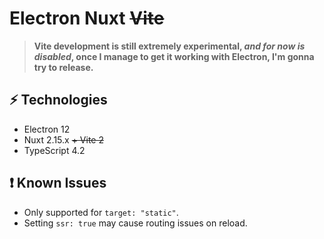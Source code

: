 # Electron Nuxt ~~Vite~~

> **Vite development is still extremely experimental, _and for now is disabled_, once I manage to get it working with Electron, I'm gonna try to release.**

## ⚡ Technologies

- Electron 12
- Nuxt 2.15.x ~~+ Vite 2~~
- TypeScript 4.2

## ❗ Known Issues

- Only supported for `target: "static"`.
- Setting `ssr: true` may cause routing issues on reload.
